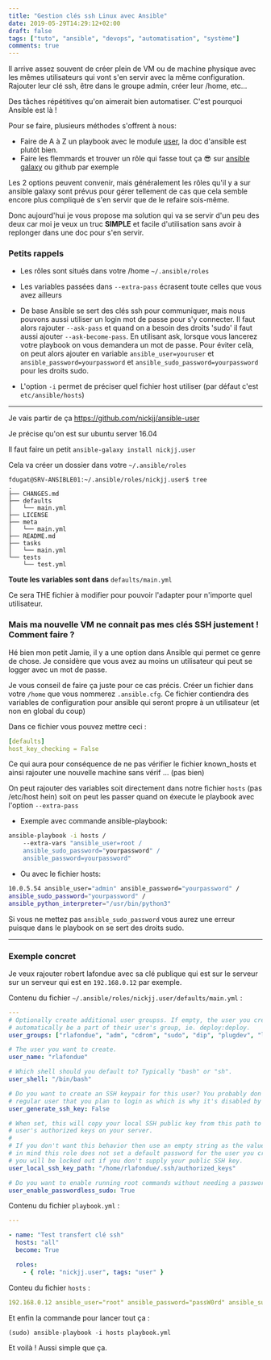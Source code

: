 ```yaml
---
title: "Gestion clés ssh Linux avec Ansible"
date: 2019-05-29T14:29:12+02:00
draft: false
tags: ["tuto", "ansible", "devops", "automatisation", "système"]
comments: true
---
```


Il arrive assez souvent de créer plein de VM ou de machine physique avec les mêmes utilisateurs qui vont s'en servir avec la même configuration.
Rajouter leur clé ssh, être dans le groupe admin, créer leur /home, etc...

Des tâches répétitives qu'on aimerait bien automatiser. C'est pourquoi Ansible est là !

Pour se faire, plusieurs méthodes s'offrent à nous:

* Faire de A à Z un playbook avec le module [user](https://docs.ansible.com/ansible/latest/modules/user_module.html#user-module), la doc d'ansible est plutôt bien.
* Faire les flemmards et trouver un rôle qui fasse tout ça 😎 sur [ansible galaxy](https://galaxy.ansible.com/) ou github par exemple

Les 2 options peuvent convenir, mais généralement les rôles qu'il y a sur ansible galaxy sont prévus pour gérer tellement de cas que cela semble encore plus compliqué de s'en servir que de le refaire sois-même.

Donc aujourd'hui je vous propose ma solution qui va se servir d'un peu des deux car moi je veux un truc **SIMPLE** et facile d'utilisation sans avoir à replonger dans une doc pour s'en servir.

### Petits rappels

* Les rôles sont situés dans votre /home `~/.ansible/roles`

* Les variables passées dans `--extra-pass` écrasent toute celles que vous avez ailleurs

* De base Ansible se sert des clés ssh pour communiquer, mais nous pouvons aussi utiliser un login mot de passe pour s'y connecter. Il faut alors rajouter `--ask-pass` et quand on a besoin des droits 'sudo' il faut aussi ajouter `--ask-become-pass`.
En utilisant ask, lorsque vous lancerez votre playbook on vous demandera un mot de passe. Pour éviter celà, on peut alors ajouter en variable `ansible_user=youruser` et `ansible_password=yourpassword` et `ansible_sudo_password=yourpassword` pour les droits sudo.

* L'option `-i` permet de préciser quel fichier host utiliser (par défaut c'est `etc/ansible/hosts`)


------

Je vais partir de ça https://github.com/nickjj/ansible-user

Je précise qu'on est sur ubuntu server 16.04

Il faut faire un petit `ansible-galaxy install nickjj.user`

Cela va créer un dossier dans votre `~/.ansible/roles`
```batch
fdugat@SRV-ANSIBLE01:~/.ansible/roles/nickjj.user$ tree
.
├── CHANGES.md
├── defaults
│   └── main.yml
├── LICENSE
├── meta
│   └── main.yml
├── README.md
├── tasks
│   └── main.yml
└── tests
    └── test.yml
```
**Toute les variables sont dans** `defaults/main.yml`

Ce sera THE fichier à modifier pour pouvoir l'adapter pour n'importe quel utilisateur.

### Mais ma nouvelle VM ne connait pas mes clés SSH justement ! Comment faire ?

Hé bien mon petit Jamie, il y a une option dans Ansible qui permet ce genre de chose. Je considère que vous avez au moins un utilisateur qui peut se logger avec un mot de passe.

Je vous conseil de faire ça juste pour ce cas précis. Créer un fichier dans votre `/home` que vous nommerez `.ansible.cfg`. Ce fichier contiendra des variables de configuration pour ansible qui seront propre à un utilisateur (et non en global du coup)

Dans ce fichier vous pouvez mettre ceci :
```YAML
[defaults]
host_key_checking = False
```
Ce qui aura pour conséquence de ne pas vérifier le fichier known_hosts et ainsi rajouter une nouvelle machine sans vérif ... (pas bien)

On peut rajouter des variables soit directement dans notre fichier `hosts` (pas /etc/host hein) soit on peut les passer quand on éxecute le playbook avec l'option `--extra-pass`

* Exemple avec commande ansible-playbook:

```bash
ansible-playbook -i hosts /
    --extra-vars "ansible_user=root /
    ansible_sudo_password="yourpassword" /
    ansible_password=yourpassword"
```
* Ou avec le fichier hosts:

```bash
10.0.5.54 ansible_user="admin" ansible_password="yourpassword" /
ansible_sudo_password="yourpassword" /
ansible_python_interpreter="/usr/bin/python3"
```
Si vous ne mettez pas `ansible_sudo_password` vous aurez une erreur puisque dans le playbook on se sert des droits sudo.

---

### Exemple concret
Je veux rajouter robert lafondue avec sa clé publique qui est sur le serveur sur un serveur qui est en `192.168.0.12` par exemple.

Contenu du fichier `~/.ansible/roles/nickjj.user/defaults/main.yml` :
```YAML
---
# Optionally create additional user groupss. If empty, the user you create will
# automatically be a part of their user's group, ie. deploy:deploy.
user_groups: ["rlafondue", "adm", "cdrom", "sudo", "dip", "plugdev", "lxd", "lpadmin"]

# The user you want to create.
user_name: "rlafondue"

# Which shell should you default to? Typically "bash" or "sh".
user_shell: "/bin/bash"

# Do you want to create an SSH keypair for this user? You probably don't for a
# regular user that you plan to login as which is why it's disabled by default.
user_generate_ssh_key: False

# When set, this will copy your local SSH public key from this path to your
# user's authorized keys on your server.
#
# If you don't want this behavior then use an empty string as the value but keep
# in mind this role does not set a default password for the user you create, so
# you will be locked out if you don't supply your public SSH key.
user_local_ssh_key_path: "/home/rlafondue/.ssh/authorized_keys"

# Do you want to enable running root commands without needing a password?
user_enable_passwordless_sudo: True
```

Contenu du fichier `playbook.yml` :
```YAML
---

- name: "Test transfert clé ssh"
  hosts: "all"
  become: True

  roles:
    - { role: "nickjj.user", tags: "user" }
```

Conteu du fichier `hosts` :
```YAML
192.168.0.12 ansible_user="root" ansible_password="passW0rd" ansible_sudo_password="passW0rd" ansible_python_interpreter="/usr/bin/python3"
```

Et enfin la commande pour lancer tout ça :

`(sudo) ansible-playbook -i hosts playbook.yml`

Et voilà ! Aussi simple que ça.
